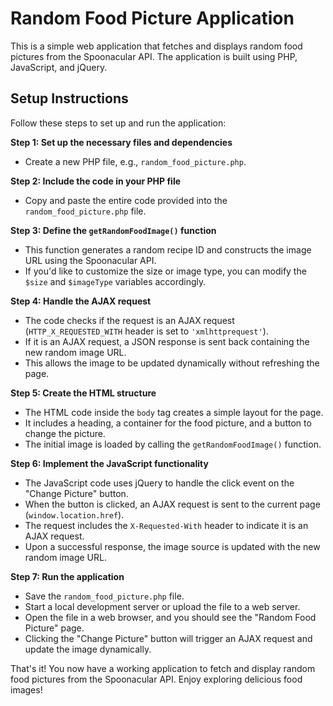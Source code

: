 # Random Food Picture Application

This is a simple web application that fetches and displays random food pictures from the Spoonacular API. The application is built using PHP, JavaScript, and jQuery.

## Setup Instructions

Follow these steps to set up and run the application:

**Step 1: Set up the necessary files and dependencies**
- Create a new PHP file, e.g., `random_food_picture.php`.

**Step 2: Include the code in your PHP file**
- Copy and paste the entire code provided into the `random_food_picture.php` file.

**Step 3: Define the `getRandomFoodImage()` function**
- This function generates a random recipe ID and constructs the image URL using the Spoonacular API.
- If you'd like to customize the size or image type, you can modify the `$size` and `$imageType` variables accordingly.

**Step 4: Handle the AJAX request**
- The code checks if the request is an AJAX request (`HTTP_X_REQUESTED_WITH` header is set to `'xmlhttprequest'`).
- If it is an AJAX request, a JSON response is sent back containing the new random image URL.
- This allows the image to be updated dynamically without refreshing the page.

**Step 5: Create the HTML structure**
- The HTML code inside the `body` tag creates a simple layout for the page.
- It includes a heading, a container for the food picture, and a button to change the picture.
- The initial image is loaded by calling the `getRandomFoodImage()` function.

**Step 6: Implement the JavaScript functionality**
- The JavaScript code uses jQuery to handle the click event on the "Change Picture" button.
- When the button is clicked, an AJAX request is sent to the current page (`window.location.href`).
- The request includes the `X-Requested-With` header to indicate it is an AJAX request.
- Upon a successful response, the image source is updated with the new random image URL.

**Step 7: Run the application**
- Save the `random_food_picture.php` file.
- Start a local development server or upload the file to a web server.
- Open the file in a web browser, and you should see the "Random Food Picture" page.
- Clicking the "Change Picture" button will trigger an AJAX request and update the image dynamically.

That's it! You now have a working application to fetch and display random food pictures from the Spoonacular API. Enjoy exploring delicious food images!

